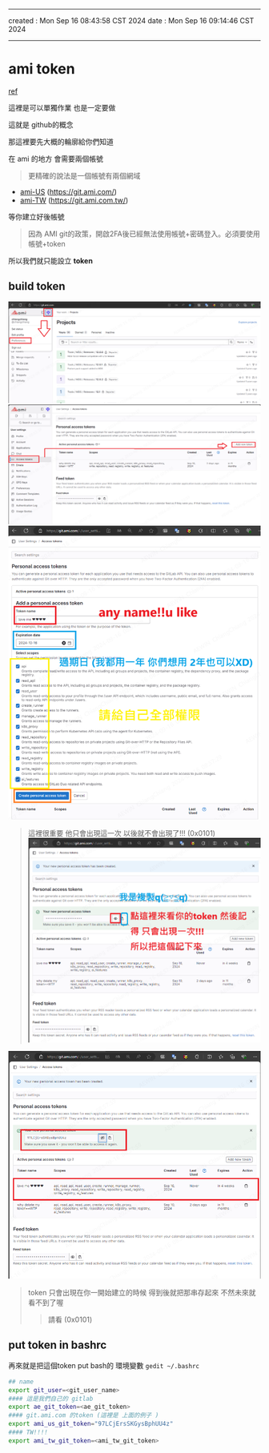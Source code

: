 -------------------------------------------------------------------------------
created	:	Mon Sep 16 08:43:58 CST 2024
date	:	Mon Sep 16 09:14:46 CST 2024

-------------------------------------------------------------------------------
#  ami token #
[ref](http://sd20-server.aewin.com:3000/pncIlBpCQrGJpcJxyQ-MAQ?view#AMI-Git-Token)

這裡是可以單獨作業
也是一定要做

這就是 github的概念

那這裡要先大概的輪廓給你們知道

在 ami 的地方 會需要兩個帳號
> 更精確的說法是一個帳號有兩個網域
+ [ami-US](https://git.ami.com/)
(https://git.ami.com/)
+ [ami-TW](https://git.ami.com.tw/)
(https://git.ami.com.tw/)

等你建立好後帳號

> 因為 AMI git的政策，開啟2FA後已經無法使用帳號+密碼登入。必須要使用 帳號+token

所以我們就只能設立 **token**

## build token ##
![ami0](./pic/ami_0.png)
![ami1](./pic/ami_1.png)
![ami2](./pic/ami_2.png)
> 這裡很重要 他只會出現這一次 以後就不會出現了!!! (0x0101)
![ami3](./pic/ami_3.png)

![ami4](./pic/ami_4.png)

> token 只會出現在你一開始建立的時候
> 得到後就把那串存起來
> 不然未來就看不到了喔
>> 請看 (0x0101)

##  put token in bashrc ##
再來就是把這個token put bash的 環境變數
`gedit ~/.bashrc`
```bash				================start================
## name
export git_user=<git_user_name>
#### 這是我們自己的 gitlab
export ae_git_token=<ae_git_token>
#### git.ami.com 的token (這裡是 上面的例子 )
export ami_us_git_token="97LCjErsSKGysBphUU4z"
#### TW!!!!
export ami_tw_git_token=<ami_tw_git_token>
```
